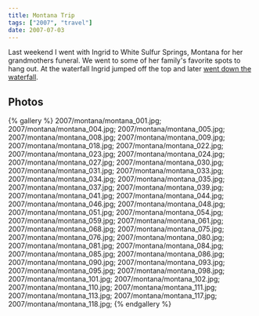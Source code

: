 ```yaml
---
title: Montana Trip
tags: ["2007", "travel"]
date: 2007-07-03
---
```

Last weekend I went with Ingrid to White Sulfur Springs, Montana for her grandmothers funeral.  We went to some of her family's favorite spots to hang out.  At the waterfall Ingrid jumped off the top and later <a href="http://www.vimeo.com/235096">went down the waterfall<a/>.


## Photos 

{% gallery %} 
2007/montana/montana_001.jpg;
2007/montana/montana_004.jpg;
2007/montana/montana_005.jpg;
2007/montana/montana_008.jpg;
2007/montana/montana_009.jpg;
2007/montana/montana_018.jpg;
2007/montana/montana_022.jpg;
2007/montana/montana_023.jpg;
2007/montana/montana_024.jpg;
2007/montana/montana_027.jpg;
2007/montana/montana_030.jpg;
2007/montana/montana_031.jpg;
2007/montana/montana_033.jpg;
2007/montana/montana_034.jpg;
2007/montana/montana_035.jpg;
2007/montana/montana_037.jpg;
2007/montana/montana_039.jpg;
2007/montana/montana_041.jpg;
2007/montana/montana_044.jpg;
2007/montana/montana_046.jpg;
2007/montana/montana_048.jpg;
2007/montana/montana_051.jpg;
2007/montana/montana_054.jpg;
2007/montana/montana_059.jpg;
2007/montana/montana_061.jpg;
2007/montana/montana_068.jpg;
2007/montana/montana_075.jpg;
2007/montana/montana_076.jpg;
2007/montana/montana_080.jpg;
2007/montana/montana_081.jpg;
2007/montana/montana_084.jpg;
2007/montana/montana_085.jpg;
2007/montana/montana_086.jpg;
2007/montana/montana_090.jpg;
2007/montana/montana_093.jpg;
2007/montana/montana_095.jpg;
2007/montana/montana_098.jpg;
2007/montana/montana_101.jpg;
2007/montana/montana_102.jpg;
2007/montana/montana_110.jpg;
2007/montana/montana_111.jpg;
2007/montana/montana_113.jpg;
2007/montana/montana_117.jpg;
2007/montana/montana_118.jpg;
{% endgallery %}

